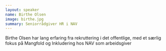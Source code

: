 ```yaml
---
layout: speaker
name: Birthe Olsen
image: birthe.jpg
summary: Seniorrådgiver HR i NAV
---
```

Birthe Olsen har lang erfaring fra rekruttering i det offentlige, med et særlig fokus på Mangfold og Inkludering hos NAV som arbeidsgiver
